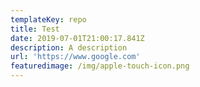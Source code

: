```yaml
---
templateKey: repo
title: Test
date: 2019-07-01T21:00:17.841Z
description: A description
url: 'https://www.google.com'
featuredimage: /img/apple-touch-icon.png
---
```


